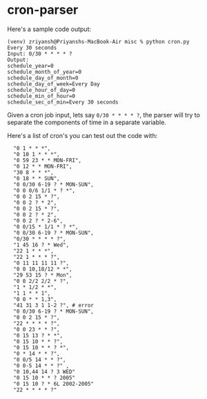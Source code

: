 # cron-parser


Here's a sample code output:
```
(venv) zriyansh@Priyanshs-MacBook-Air misc % python cron.py          
Every 30 seconds
Input: 0/30 * * * * ? 
Output:
schedule_year=0
schedule_month_of_year=0
schedule_day_of_month=0
schedule_day_of_week=Every Day
schedule_hour_of_day=0
schedule_min_of_hour=0
schedule_sec_of_min=Every 30 seconds
```

Given a cron job input, lets say `0/30 * * * * ?`, the parser will try to separate the components of time in a separate variable. 

Here's a list of cron's you can test out the code with:

```
  "0 1 * * *",
  "0 10 1 * * *",
  "0 59 23 * * MON-FRI",
  "0 12 * * MON-FRI",
  "30 8 * * *",
  "0 18 * * SUN",
  "0 0/30 6-19 ? * MON-SUN",
  "0 0 0/6 1/1 * ? *",
  "0 0 2 15 * ?",
  "0 0 2 ? * 2",
  "0 0 2 15 * ?",
  "0 0 2 ? * 2",
  "0 0 2 ? * 2-6",
  "0 0/15 * 1/1 * ? *",
  "0 0/30 6-19 ? * MON-SUN",
  "0/30 * * * * ?",
  "1 45 16 ? * Wed",
  "22 1 * * *",
  "22 1 * * * ?",
  "0 11 11 11 11 ?",
  "0 0 10,18/12 * *",
  "29 53 15 ? * Mon",
  "0 0 2/2 2/2 * ?",
  "1 * 1/2 * *",
  "1 1 * * 1",
  "0 0 * * 1,3",
  "41 31 3 1 1-2 ?", # error
  "0 0/30 6-19 ? * MON-SUN",
  "0 0 2 15 * ?",
  "22 * * * * ?",
  "0 0 23 * * ?",
  "0 15 13 ? * *",
  "0 15 10 * * ?",
  "0 15 10 * * ? *",
  "0 * 14 * * ?",
  "0 0/5 14 * * ?",    
  "0 0-5 14 * * ?" ,  
  "0 10,44 14 ? 3 WED" 
  "0 15 10 * * ? 2005"
  "0 15 10 ? * 6L 2002-2005"
  "22 * * * * ?"
```
